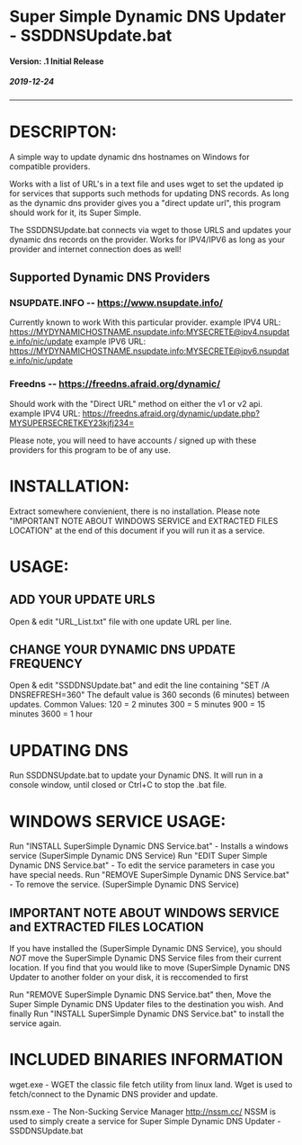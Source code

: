 # Super Simple Dynamic DNS Updater - SSDDNSUpdate.bat
#### Version: .1 Initial Release
##### 2019-12-24

--------------------------------------------------------
# DESCRIPTON:
A simple way to update dynamic dns hostnames on Windows for compatible providers.

Works with a list of URL's in a text file and uses wget to set the updated ip for services that supports such methods for updating DNS records. As long as the dynamic dns provider gives you a "direct update url", this program should work for it, its Super Simple.

The SSDDNSUpdate.bat connects via wget to those URLS and updates your dynamic dns records on the provider.
Works for IPV4/IPV6 as long as your provider and internet connection does as well!

## Supported Dynamic DNS Providers

### NSUPDATE.INFO -- https://www.nsupdate.info/
Currently known to work With this particular provider.
example IPV4 URL: https://MYDYNAMICHOSTNAME.nsupdate.info:MYSECRETE@ipv4.nsupdate.info/nic/update
example IPV6 URL: https://MYDYNAMICHOSTNAME.nsupdate.info:MYSECRETE@ipv6.nsupdate.info/nic/update


### Freedns -- https://freedns.afraid.org/dynamic/
Should work with the "Direct URL" method on either the v1 or v2 api.
example IPV4 URL: https://freedns.afraid.org/dynamic/update.php?MYSUPERSECRETKEY23kjfj234=

Please note, you will need to have accounts / signed up with these providers for this program to be of any use.


# INSTALLATION:
Extract somewhere convienient, there is no installation.
Please note "IMPORTANT NOTE ABOUT WINDOWS SERVICE and EXTRACTED FILES LOCATION" at the end of this document if you will run it as a service.

# USAGE:

## ADD YOUR UPDATE URLS
Open & edit "URL_List.txt" file with one update URL per line. 

## CHANGE YOUR DYNAMIC DNS UPDATE FREQUENCY
Open & edit "SSDDNSUpdate.bat" and edit the line containing "SET /A DNSREFRESH=360"
The default value is 360 seconds (6 minutes) between updates.
Common Values:
120 = 2 minutes
300 = 5 minutes
900 = 15 minutes
3600 = 1 hour

# UPDATING DNS
Run SSDDNSUpdate.bat to update your Dynamic DNS.
It will run in a console window, until closed or Ctrl+C to stop the .bat file.
 

# WINDOWS SERVICE USAGE: 
Run "INSTALL SuperSimple Dynamic DNS Service.bat" - Installs a windows service (SuperSimple Dynamic DNS Service)
Run "EDIT Super Simple Dynamic DNS Service.bat" - To edit the service parameters in case you have special needs.
Run "REMOVE SuperSimple Dynamic DNS Service.bat" - To remove the service. (SuperSimple Dynamic DNS Service)

## IMPORTANT NOTE ABOUT WINDOWS SERVICE and EXTRACTED FILES LOCATION
If you have installed the (SuperSimple Dynamic DNS Service), you should *NOT* move the SuperSimple Dynamic DNS Service files from their current location.
If you find that you would like to move (SuperSimple Dynamic DNS Updater to another folder on your disk, it is reccomended to first 

Run "REMOVE SuperSimple Dynamic DNS Service.bat" then,
Move the Super Simple Dynamic DNS Updater files to the destination you wish.
And finally Run "INSTALL SuperSimple Dynamic DNS Service.bat" to install the service again.


# INCLUDED BINARIES INFORMATION

wget.exe - WGET the classic file fetch utility from linux land.
Wget is used to fetch/connect to the Dynamic DNS provider and update.

nssm.exe - The Non-Sucking Service Manager
http://nssm.cc/
NSSM is used to simply create a service for Super Simple Dynamic DNS Updater - SSDDNSUpdate.bat 
